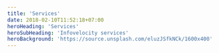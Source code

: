 ```yaml
---
title: 'Services'
date: 2018-02-10T11:52:18+07:00
heroHeading: 'Services'
heroSubHeading: 'Infovelocity services'
heroBackground: 'https://source.unsplash.com/eluzJSfkNCk/1600x400'
---
```

